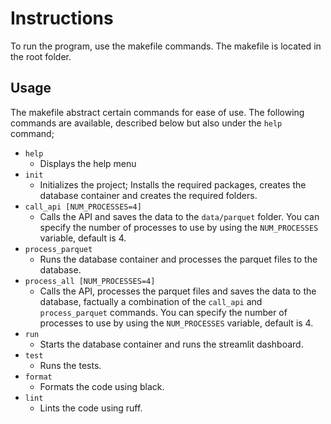 # Instructions
To run the program, use the makefile commands. The makefile is located in the root folder. 

## Usage
The makefile abstract certain commands for ease of use. The following commands are available, described below but also under the `help` command;
- `help`
    -  Displays the help menu
- `init`
    -  Initializes the project; Installs the required packages, creates the database container and creates the required folders.
- `call_api [NUM_PROCESSES=4]`
    -  Calls the API and saves the data to the `data/parquet` folder. You can specify the number of processes to use by using the `NUM_PROCESSES` variable, default is 4.
- `process_parquet`
    -  Runs the database container and processes the parquet files to the database.
- `process_all [NUM_PROCESSES=4]`
    -  Calls the API, processes the parquet files and saves the data to the database, factually a combination of the `call_api` and `process_parquet` commands. You can specify the number of processes to use by using the `NUM_PROCESSES` variable, default is 4.
- `run`
    -  Starts the database container and runs the streamlit dashboard.
- `test`
    -  Runs the tests.
- `format`
    -  Formats the code using black.
- `lint`
    -  Lints the code using ruff.